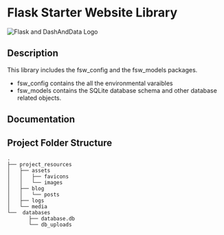 # Flask Starter Website Library

![Flask and DashAndData Logo](https://venturer.dashanddata.com/website_assets_images/dd_and_flask_02-400x209.png)

## Description
This library includes the fsw_config and the fsw_models packages. 
- fsw_config contains the all the environmental varaibles
- fsw_models contains the SQLite database schema and other database related objects.


## Documentation


## Project Folder Structure 

```
.
├── project_resources
│   ├── assets
│   │   ├── favicons
│   │   └── images
│   ├── blog
│   │   └── posts
│   ├── logs
│   └── media
└──  databases
       ├── database.db
       └── db_uploads
```

